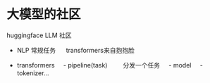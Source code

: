 # 大模型的社区
huggingface LLM 社区
- NLP 常规任务
     transformers来自抱抱脸

- transformers
    - pipeline(task)
        分发一个任务
    - model
    - tokenizer...